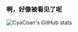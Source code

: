 ### 啊，好像被看见了呢

![CyaCoan's GitHub stats](https://github-readme-stats.vercel.app/api?username=CyaCoan&count_private=true&show_icons=true&locale=cn&include_all_commits=true&bg_color=fafafa&icon_color=b7a4e3&title_color=8d77bb&hide_border=true)

<!--
**CyaCoan/CyaCoan** is a ✨ _special_ ✨ repository because its `README.md` (this file) appears on your GitHub profile.

Here are some ideas to get you started:

- 🔭 I’m currently working on ...
- 🌱 I’m currently learning ...
- 👯 I’m looking to collaborate on ...
- 🤔 I’m looking for help with ...
- 💬 Ask me about ...
- 📫 How to reach me: ...
- 😄 Pronouns: ...
- ⚡ Fun fact: ...
-->
